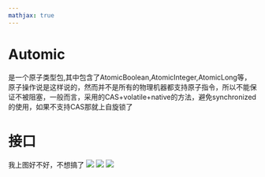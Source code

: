 ```yaml
---
mathjax: true
---
```


# Automic 
是一个原子类型包,其中包含了AtomicBoolean,AtomicInteger,AtomicLong等， 原子操作说是这样说的，然而并不是所有的物理机器都支持原子指令，所以不能保证不被阻塞，一般而言，采用的CAS+volatile+native的方法，避免synchronized的使用，如果不支持CAS那就上自旋锁了

<!--more-->

# 接口
 我上图好不好，不想搞了
![](/images/Automic/type.png)
![](/images/Automic/Boolean.png)
![](/images/Automic/Integer.png)
